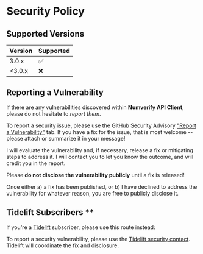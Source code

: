 # Security Policy

## Supported Versions

| Version | Supported          |
|---------|--------------------|
| 3.0.x   | :white_check_mark: |
| <3.0.x  | :x:                |

## Reporting a Vulnerability

If there are any vulnerabilities discovered within **Numverify API Client**, please do not hesitate to _report them_. 

To report a security issue, please use the GitHub Security Advisory ["Report a Vulnerability"](https://github.com/ericsizemore/numverify-api-client-php/security/advisories/new) tab. If you have a fix for the issue, that is most welcome -- please attach or summarize it in your message!

I will evaluate the vulnerability and, if necessary, release a fix or mitigating steps to address it. I will contact you to let you know the outcome, and will credit you in the report.

   Please **do not disclose the vulnerability publicly** until a fix is released!

Once either a) a fix has been published, or b) I have declined to address the vulnerability for whatever reason, you are free to publicly disclose it.

## Tidelift Subscribers **

If you're a [Tidelift](https://tidelift.com/) subscriber, please use this route instead:

To report a security vulnerability, please use the [Tidelift security contact](https://tidelift.com/security).
Tidelift will coordinate the fix and disclosure.
